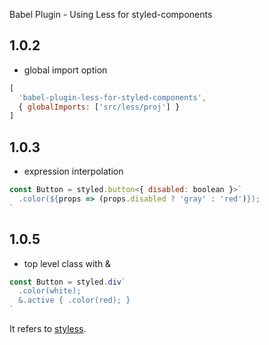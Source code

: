 Babel Plugin - Using Less for styled-components

## 1.0.2
- global import option
```javascript
[
  'babel-plugin-less-for-styled-components', 
  { globalImports: ['src/less/proj'] }
]
```

## 1.0.3
- expression interpolation
```javascript
const Button = styled.button<{ disabled: boolean }>`
  .color(${props => (props.disabled ? 'gray' : 'red')});
`
```

## 1.0.5
- top level class with &
```javascript
const Button = styled.div`
  .color(white);
  &.active { .color(red); }
`
```


It refers to [styless](https://github.com/jean343/styless.git).